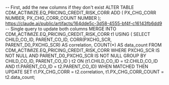 -- First, add the new columns if they don't exist
ALTER TABLE CDM_ACTIMIZE.EQ_PRICING_CREDIT_RISK_CORR 
ADD (
    PX_CHG_CORR NUMBER,
    PX_CHG_CORR_COUNT NUMBER
);
https://claude.ai/public/artifacts/164dde5c-3d58-4555-bf4f-c16143fb6dd9
-- Single query to update both columns
MERGE INTO CDM_ACTIMIZE.EQ_PRICING_CREDIT_RISK_CORR t1
USING (
    SELECT 
        CHILD_CO_ID,
        PARENT_CO_ID,
        CORR(PXCHG_SCR, PARENT_D0_PXCHG_SCR) AS correlation,
        COUNT(*) AS data_count
    FROM CDM_ACTIMIZE.EQ_PRICING_CREDIT_RISK_CORR
    WHERE PXCHG_SCR IS NOT NULL
    AND PARENT_D0_PXCHG_SCR IS NOT NULL
    GROUP BY CHILD_CO_ID, PARENT_CO_ID
) t2
ON (t1.CHILD_CO_ID = t2.CHILD_CO_ID AND t1.PARENT_CO_ID = t2.PARENT_CO_ID)
WHEN MATCHED THEN UPDATE SET
    t1.PX_CHG_CORR = t2.correlation,
    t1.PX_CHG_CORR_COUNT = t2.data_count;
